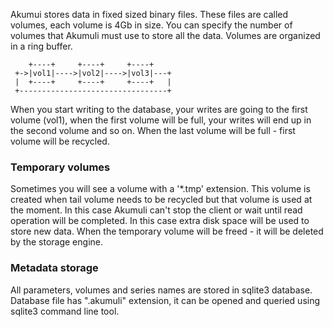 Akumui stores data in fixed sized binary files. These files are called volumes, each volume is 4Gb in size. You can specify the number of volumes that Akumuli must use to store all the data. Volumes are organized in a ring buffer.
```
    +----+     +----+     +----+
 +->|vol1|---->|vol2|---->|vol3|---+
 |  +----+     +----+     +----+   |
 +---------------------------------+
```
When you start writing to the database, your writes are going to the first volume (vol1), when the first volume will be full, your writes will end up in the second volume and so on. When the last volume will be full - first volume will be recycled.

### Temporary volumes
Sometimes you will see a volume with a '*.tmp' extension. This volume is created when tail volume needs to be recycled but that volume is used at the moment. In this case Akumuli can't stop the client or wait until read operation will be completed. In this case extra disk space will be used to store new data. When the temporary volume will be freed - it will be deleted by the storage engine.

### Metadata storage
All parameters, volumes and series names are stored in sqlite3 database. Database file has ".akumuli" extension, it can be opened and queried using sqlite3 command line tool.